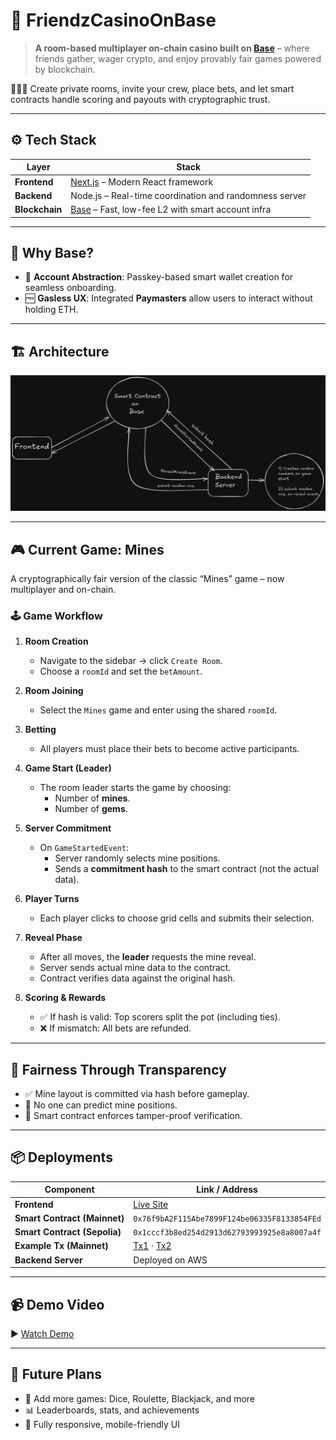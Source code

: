 # 🎰 **FriendzCasinoOnBase**

> **A room-based multiplayer on-chain casino built on [Base](https://base.org)** – where friends gather, wager crypto, and enjoy provably fair games powered by blockchain.

🧑‍🤝‍🧑 Create private rooms, invite your crew, place bets, and let smart contracts handle scoring and payouts with cryptographic trust.

---

## ⚙️ Tech Stack

| Layer        | Stack                                                                 |
|--------------|-----------------------------------------------------------------------|
| **Frontend** | [Next.js](https://nextjs.org/) – Modern React framework              |
| **Backend**  | Node.js – Real-time coordination and randomness server               |
| **Blockchain** | [Base](https://base.org/) – Fast, low-fee L2 with smart account infra |

---

## 🎯 Why Base?

- 🔐 **Account Abstraction**: Passkey-based smart wallet creation for seamless onboarding.
- 🆓 **Gasless UX**: Integrated **Paymasters** allow users to interact without holding ETH.

---

## 🏗️ Architecture

![Architecture Diagram](/frontend/public/Casino.png)

---

## 🎮 Current Game: **Mines**

A cryptographically fair version of the classic “Mines” game – now multiplayer and on-chain.

### 🕹️ Game Workflow

1. **Room Creation**
   - Navigate to the sidebar → click `Create Room`.
   - Choose a `roomId` and set the `betAmount`.

2. **Room Joining**
   - Select the `Mines` game and enter using the shared `roomId`.

3. **Betting**
   - All players must place their bets to become active participants.

4. **Game Start (Leader)**
   - The room leader starts the game by choosing:
     - Number of **mines**.
     - Number of **gems**.

5. **Server Commitment**
   - On `GameStartedEvent`:
     - Server randomly selects mine positions.
     - Sends a **commitment hash** to the smart contract (not the actual data).

6. **Player Turns**
   - Each player clicks to choose grid cells and submits their selection.

7. **Reveal Phase**
   - After all moves, the **leader** requests the mine reveal.
   - Server sends actual mine data to the contract.
   - Contract verifies data against the original hash.

8. **Scoring & Rewards**
   - ✅ If hash is valid: Top scorers split the pot (including ties).
   - ❌ If mismatch: All bets are refunded.

---

## 🔐 Fairness Through Transparency

- ✅ Mine layout is committed via hash before gameplay.
- 🚫 No one can predict mine positions.
- 🔎 Smart contract enforces tamper-proof verification.

---

## 📦 Deployments

| Component                     | Link / Address |
|-------------------------------|----------------|
| **Frontend**                  | [Live Site](https://friendzcasino-on-base.vercel.app/) |
| **Smart Contract (Mainnet)**  | `0x76f9bA2F115Abe7899F124be06335F8133854FEd` |
| **Smart Contract (Sepolia)**  | `0x1cccf3b8ed254d2913d62793993925e8a8007a4f` |
| **Example Tx (Mainnet)**      | [Tx1](https://basescan.org/tx/0x23d7fbd35f3e01b4137c860d2fb18ab0fc9bf4351689455b9ac6d17279f9cd9b) · [Tx2](https://basescan.org/tx/0x343a4b77cd5fa10ff4080e2bbc4ee4412345f933a658c1e64980b6abff2969bf) |
| **Backend Server**            | Deployed on AWS |

---

## 📹 Demo Video

▶️ [Watch Demo](https://youtu.be/K_3fF6cZhGM?si=oflS3frMChzmS5t8)

---

## 🚀 Future Plans

- 🎲 Add more games: Dice, Roulette, Blackjack, and more  
- 📊 Leaderboards, stats, and achievements  
- 📱 Fully responsive, mobile-friendly UI  
